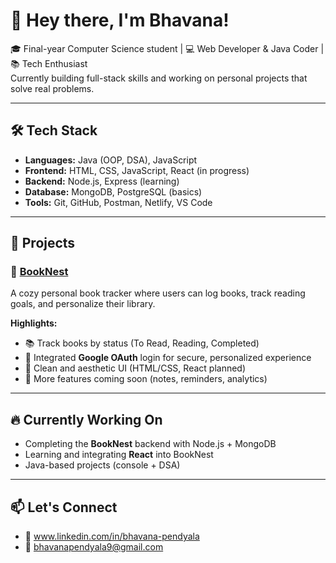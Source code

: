 # 👋 Hey there, I'm Bhavana!

🎓 Final-year Computer Science student | 💻 Web Developer & Java Coder | 📚 Tech Enthusiast  
Currently building full-stack skills and working on personal projects that solve real problems.

---

## 🛠️ Tech Stack

- **Languages:** Java (OOP, DSA), JavaScript  
- **Frontend:** HTML, CSS, JavaScript, React (in progress)  
- **Backend:** Node.js, Express (learning)  
- **Database:** MongoDB, PostgreSQL (basics)  
- **Tools:** Git, GitHub, Postman, Netlify, VS Code

---

## 📌 Projects

### 🔖 [BookNest](https://github.com/bhavana-201/booknest)  
A cozy personal book tracker where users can log books, track reading goals, and personalize their library.

**Highlights:**
- 📚 Track books by status (To Read, Reading, Completed)
- 🔐 Integrated **Google OAuth** login for secure, personalized experience
- 🎨 Clean and aesthetic UI (HTML/CSS, React planned)
- 🚀 More features coming soon (notes, reminders, analytics)

---

## 🔥 Currently Working On

- Completing the **BookNest** backend with Node.js + MongoDB  
- Learning and integrating **React** into BookNest  
- Java-based projects (console + DSA)  

---

## 📫 Let's Connect

- 💼 www.linkedin.com/in/bhavana-pendyala
- 📧 bhavanapendyala9@gmail.com
